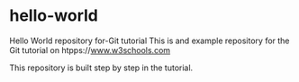 # hello-world
Hello World repository for-Git tutorial
This is and example repository for the Git tutorial on htpps://www.w3schools.com

This repository is built step by step in the tutorial.